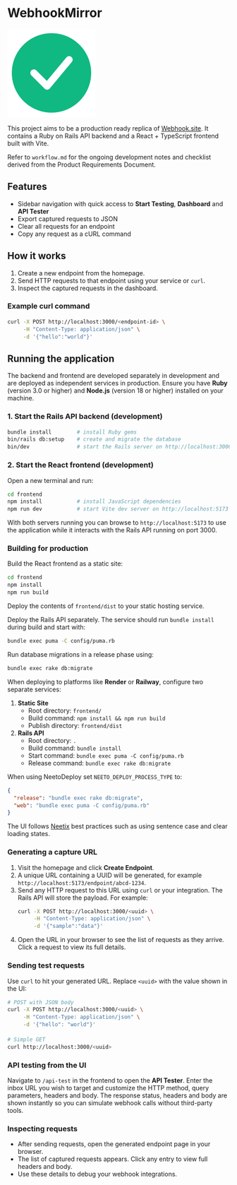 # WebhookMirror

![WebhookMirror logo](assets/webhookmirror-logo.svg)

This project aims to be a production ready replica of [Webhook.site](https://webhook.site). It contains a Ruby on Rails API backend and a React + TypeScript frontend built with Vite.

Refer to `workflow.md` for the ongoing development notes and checklist derived from the Product Requirements Document.

## Features

- Sidebar navigation with quick access to **Start Testing**, **Dashboard** and **API Tester**
- Export captured requests to JSON
- Clear all requests for an endpoint
- Copy any request as a cURL command

## How it works

1. Create a new endpoint from the homepage.
2. Send HTTP requests to that endpoint using your service or `curl`.
3. Inspect the captured requests in the dashboard.

### Example curl command

```bash
curl -X POST http://localhost:3000/<endpoint-id> \
     -H "Content-Type: application/json" \
     -d '{"hello":"world"}'
```

## Running the application

The backend and frontend are developed separately in development and are deployed as independent services in production. Ensure you have **Ruby** (version 3.0 or higher) and **Node.js** (version 18 or higher) installed on your machine.

### 1. Start the Rails API backend (development)

```bash
bundle install        # install Ruby gems
bin/rails db:setup    # create and migrate the database
bin/dev               # start the Rails server on http://localhost:3000
```

### 2. Start the React frontend (development)

Open a new terminal and run:

```bash
cd frontend
npm install           # install JavaScript dependencies
npm run dev           # start Vite dev server on http://localhost:5173
```

With both servers running you can browse to `http://localhost:5173` to use the application while it interacts with the Rails API running on port 3000.

### Building for production

Build the React frontend as a static site:

```bash
cd frontend
npm install
npm run build
```

Deploy the contents of `frontend/dist` to your static hosting service.

Deploy the Rails API separately. The service should run `bundle install` during
build and start with:

```bash
bundle exec puma -C config/puma.rb
```

Run database migrations in a release phase using:

```bash
bundle exec rake db:migrate
```

When deploying to platforms like **Render** or **Railway**, configure two
separate services:

1. **Static Site**
   - Root directory: `frontend/`
   - Build command: `npm install && npm run build`
   - Publish directory: `frontend/dist`
2. **Rails API**
   - Root directory: `.`
   - Build command: `bundle install`
   - Start command: `bundle exec puma -C config/puma.rb`
   - Release command: `bundle exec rake db:migrate`

When using NeetoDeploy set `NEETO_DEPLOY_PROCESS_TYPE` to:
```json
{
  "release": "bundle exec rake db:migrate",
  "web": "bundle exec puma -C config/puma.rb"
}
```


The UI follows [Neetix](https://neetix.neetokb.com/) best practices such as using sentence case and clear loading states.

### Generating a capture URL

1. Visit the homepage and click **Create Endpoint**.
2. A unique URL containing a UUID will be generated, for example `http://localhost:5173/endpoint/abcd-1234`.
3. Send any HTTP request to this URL using `curl` or your integration. The Rails API will store the payload.
   For example:
   ```bash
   curl -X POST http://localhost:3000/<uuid> \
        -H "Content-Type: application/json" \
        -d '{"sample":"data"}'
   ```
4. Open the URL in your browser to see the list of requests as they arrive. Click a request to view its full details.

### Sending test requests

Use `curl` to hit your generated URL. Replace `<uuid>` with the value shown in the UI:

```bash
# POST with JSON body
curl -X POST http://localhost:3000/<uuid> \
     -H "Content-Type: application/json" \
     -d '{"hello": "world"}'

# Simple GET
curl http://localhost:3000/<uuid>
```

### API testing from the UI

Navigate to `/api-test` in the frontend to open the **API Tester**. Enter the inbox URL you wish to target and customize the HTTP method, query parameters, headers and body. The response status, headers and body are shown instantly so you can simulate webhook calls without third-party tools.

### Inspecting requests

* After sending requests, open the generated endpoint page in your browser.
* The list of captured requests appears. Click any entry to view full headers and body.
* Use these details to debug your webhook integrations.
